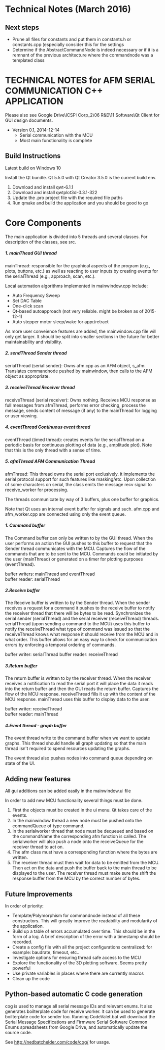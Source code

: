 # Technical Notes (March 2016)
## Next steps
- Prune all files for constants and put them in constants.h or constants.cpp (especially consider this for the settings
- Determine if the AbstractCommandNode is indeed necessary or if it is a remnant of the previous architecture where the commandnode was a templated class













# TECHNICAL NOTES for AFM SERIAL COMMUNICATION C++ APPLICATION

Please also see Google Drive\ICSPI Corp_2\06 R&D\11 Software\Qt Client for GUI design documents.

 - Version 0.1, 2014-12-14
   - Serial communication with the MCU
   - Most main functionality is complete

## Build Instructions

Latest build on Windows 10

Install the Qt bundle. Qt 5.5.0 with Qt Creator 3.5.0 is the current build env. 

1. Download and install qwt-6.1.1
2. Download and install qwtplot3d-0.3.1-322
3. Update the .pro project file with the required file paths
4. Run qmake and build the application and you should be good to go

# Core Components

The main application is divided into 5 threads and several classes. For description of the classes, see src. 

##### 1. mainThead GUI thread
mainThread: responsible for the graphical aspects of the program (e.g., plots, buttons, etc.) as well as reacting to user inputs by creating events for the serialThread (e.g., approach, scan, etc.). 

Local automation algorithms implemented in mainwindow.cpp include:
- Auto Frequency Sweep
- Set DAC Table
- One-click scan 
- Qt-based autoapproach (not very reliable. might be broken as of 2015-12-1)
- Auto stepper motor sleep/wake for appr/retract

As more user conveience features are added, the mainwindow.cpp file will only get larger. It should be split into smaller sections in the future for better maintainability and visibility. 
	
##### 2. sendThread Sender thread
serialThread (serial sender): Owns afm.cpp as an AFM object, s_afm. Translates commandnode pushed by mainwindow, then calls to the AFM object as appropriate. 

##### 3. receiveThread Receiver thread
receiveThread (serial receiver): Owns nothing. Receives MCU response as full messages from afmThread, performs error checking, process the message, sends content of message (if any) to the mainThread for logging or user viewing.

##### 4. eventThread Continuous event thread
eventThread (timed thread): creates events for the serialThread on a periodic basis for continuous plotting of data (e.g., amplitude plot). Note that this is the only thread with a sense of time. 

##### 5. afmThread AFM Communication Thread
afmThread: This thread owns the serial port exclusively. it implements the serial protocol support for such features like masking/etc. Upon collection of some characters on serial, the class emits the message recv signal to receive_worker for processing. 

The threads communicate by way of 3 buffers, plus one buffer for graphics.

Note that Qt uses an internal event buffer for signals and such. afm.cpp and afm_worker.cpp are connected using only the event queue. 

##### 1. Command buffer
The Command buffer can only be written to by the GUI thread. When the user performs an action the GUI pushes to this buffer to request that the Sender thread communicates with the MCU. Captures the flow of the commands that are to be sent to the MCU. Commands could be initiated by the user (mainThread) or generated on a timer for plotting purposes (eventThread).

buffer writers: mainThread and eventThread  
buffer reader: serialThread

##### 2.Receive buffer
The Receive buffer is written to by the Sender thread. When the sender receives a 
request for a command it pushes to the receive buffer to notify the receiver thread
that there will be bytes to be read. Synchronizes the serial sender (serialThread) and the serial receiver (receiveThread) threads. serialThread (upon sending a command to the MCU) uses this buffer to notify the receiveThread what type of command was issued  so that the receiveThread knows what response it should receive from the MCU and in what order. This buffer allows for an easy way to check for communication errors by enforcing a temporal ordering of commands.

buffer writer: serialThread
buffer reader: receiveThread

##### 3.Return buffer
The return buffer is written to by the receiver thread. When the receiver receives a
notification to read the serial port it will place the data it reads into the 
return buffer and then the GUI reads the return buffer. Captures the flow of the MCU response. receiveThread fills it up with the content of the MCU response. mainThread uses this buffer to display data to the user.

buffer writer: receiveThread  
buffer reader: mainThread

##### 4.Event thread - graph buffer

The event thread write to the command buffer when we want to update graphs. This thread should handle all graph updating so that the main thread isn't required to spend  resources updating the graphs.

The event thread also pushes nodes into command queue depending on state of the UI. 

## Adding new features

All gui additions can be added easily in the mainwindow.ui file

In order to add new MCU functionality several things must be done.

1. First the objects must be created in the ui menu. Qt takes care of the events.
2. In the mainwindow thread a new node must be pushed onto the commandQueue of type command.
2. In the serialworker thread that node must be dequeued and based on the commandName the corresponding afm function is called. The serialworker will also push a node onto the receiveQueue for the receiver thread to act on.
3. The afm class must have a corresponding function where the bytes are written.
4. The receiver thread must then wait for data to be emitted from the MCU. Then act on the data	and push the buffer back to the main thread to be displayed to the user. The receiver thread must make sure the shift the response buffer from the MCU by the correct number of bytes.

## Future Improvements

In order of priority:
- Template/Polymorphism for commandnode instead of all these constructors. This will greatly improve the readability and modularity of the application.
- Build up a table of errors accumulated over time. This should be in the form of a log. A brief description of the error with a timestamp should be recorded.
- Create a config file with all the project configurations centralized: 
	for example: baudrate, timeout, etc..
- Investigate options for ensuring thread safe access to the MCU
- Explore the functionality of the 3D plotting software. Seems pretty powerful
- Use private variables in places where there are currently macros
- Clean up the code

## Python-based automatic C code generation
cog is used to manage all serial message IDs and relevant enums. It also generates boilterplate code for receive worker. It can be used to generate boilterplate code for sender too. Running CodeValet.bat will download the Serial Message Specifications and Firmware Serial Software Common Enums spreadsheets from Google Drive, and automatically update the source code. 

See http://nedbatchelder.com/code/cog/ for usage. 



	
